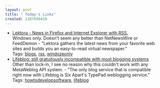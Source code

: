 ```yaml
---
layout: post
title: " Today's Links"
created: 1107698410
---
```


<ul class="jotsBookmarks">

<li><a href="http://www.lektora.com/"><span class="jotsBookmarkTitle">Lektora - News in Firefox and Internet Explorer with RSS.</span></a>
<br><span class="jotsBookmarkDescription">Windows only. Doesn't seem any better than NetNewsWire or FeedDemon - &quot;Lektora gathers the latest news from your favorite web sites and builds you an easy-to-read virtual newspaper.&quot;</span>
<br><span class="jotsBookmarkTags">Tags: <a href="http://www.jots.com/users/roland/blogs">blogs</a>, <a href="http://www.jots.com/users/roland/rss">rss</a>, <a href="http://www.jots.com/users/roland/windozeonly">windozeonly</a></span>
</li>

<li><a href="http://cognections.typepad.com/lifeblog/2005/02/lifeblog_mobile.html"><span class="jotsBookmarkTitle">Lifeblog: still gratuitously incompatible with most blogging systems</span></a>
<br><span class="jotsBookmarkDescription">Other than lock-in, I see no reason why this couldn't work with any MetaWeblog API system. - &quot;The only blog service that is compatible right now with Lifeblog is Six Apart's TypePad weblogging service.&quot;</span>
<br><span class="jotsBookmarkTags">Tags: <a href="http://www.jots.com/users/roland/howtodevelopsoftware">howtodevelopsoftware</a>, <a href="http://www.jots.com/users/roland/lifeblog">lifeblog</a></span>
</li>

</ul>


